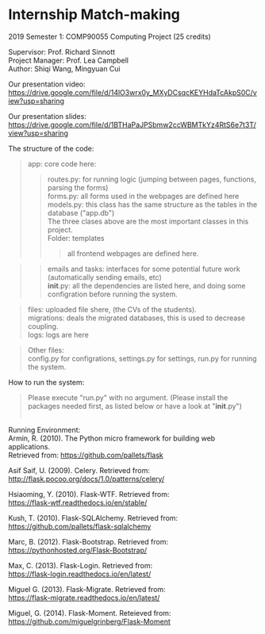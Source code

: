 # Internship Match-making
2019 Semester 1: COMP90055 Computing Project (25 credits)
  
  
Supervisor:       Prof. Richard Sinnott  
Project Manager:  Prof. Lea Campbell  
Author:           Shiqi Wang, Mingyuan Cui  
  
    
Our presentation video:    <br>
https://drive.google.com/file/d/14lO3wrx0y_MXyDCsqcKEYHdaTcAkpS0C/view?usp=sharing    
  
Our presentation slides:  <br>
https://drive.google.com/file/d/1BTHaPaJPSbmw2ccWBMTkYz4RtS6e7t3T/view?usp=sharing    
  
The structure of the code:  <br>

>app: core code here:   
>>routes.py: for running logic (jumping between pages, functions, parsing the forms)  
>>forms.py: all forms used in the webpages are defined here   
>>models.py: this class has the same structure as the tables in the database ("app.db")  <br>
>>The three clases above are the most important classes in this project.  <br>
>>Folder: templates    
>>>all frontend webpages are defined here.  
  
>>emails and tasks: interfaces for some potential future work (automatically sending emails, etc)  <br>
>>__init__.py: all the dependencies are listed here, and doing some configration before running the system.  <br>
  
>files: uploaded file shere, (the CVs of the students).<br>
>migrations: deals the migrated databases, this is used to decrease coupling. <br>
>logs: logs are here <br>  
  
>Other files:  <br>
>config.py for configrations, settings.py for settings, run.py for running the system.   <br> 
    
How to run the system:    <br>
>Please execute "run.py" with no argument. (Please install the packages needed first, as listed below or have a look at "__init__.py")   
    <br>  
      
Running Environment:  <br>
Armin, R. (2010). The Python micro framework for building web applications.  
Retrieved from: https://github.com/pallets/flask   
  
Asif Saif, U. (2009). Celery. Retrieved from:  
http://flask.pocoo.org/docs/1.0/patterns/celery/  
  
Hsiaoming, Y. (2010). Flask-WTF. Retrieved from:  
https://flask-wtf.readthedocs.io/en/stable/   
  
Kush, T. (2010). Flask-SQLAlchemy. Retrieved from:   
https://github.com/pallets/flask-sqlalchemy  
  
Marc, B. (2012). Flask-Bootstrap. Retrieved from:   
https://pythonhosted.org/Flask-Bootstrap/  
  
Max, C. (2013). Flask-Login. Retrieved from:  
https://flask-login.readthedocs.io/en/latest/  
  
Miguel G. (2013). Flask-Migrate. Retrieved from:   
https://flask-migrate.readthedocs.io/en/latest/  
   
Miguel, G. (2014). Flask-Moment. Reteieved from:   
https://github.com/miguelgrinberg/Flask-Moment  
   


